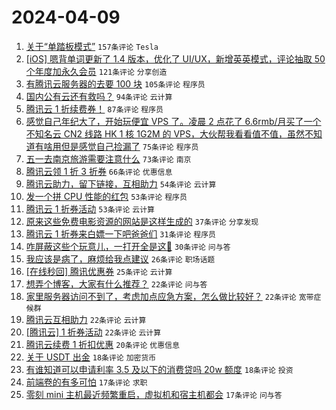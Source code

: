 # 2024-04-09

1. [关于“单踏板模式”](https://www.v2ex.com/t/1030867) `157条评论` `Tesla`
1. [[iOS] 嗯背单词更新了 1.4 版本，优化了 UI/UX，新增英英模式，评论抽取 50 个年度加永久会员](https://www.v2ex.com/t/1030937) `121条评论` `分享创造`
1. [有腾讯云服务器的去要 100 块](https://www.v2ex.com/t/1030934) `105条评论` `程序员`
1. [国内公有云还有救吗？](https://www.v2ex.com/t/1030870) `94条评论` `云计算`
1. [腾讯云 1 折续费券！](https://www.v2ex.com/t/1030802) `87条评论` `程序员`
1. [感觉自己年纪大了，开始玩便宜 VPS 了。凌晨 2 点花了 6.6rmb/月买了一个不知名云 CN2 线路 HK 1 核 1G2M 的 VPS，大伙帮我看看值不值，虽然不知道有啥用但是感觉自己捡漏了](https://www.v2ex.com/t/1030788) `75条评论` `程序员`
1. [五一去南京旅游需要注意什么](https://www.v2ex.com/t/1030790) `73条评论` `南京`
1. [腾讯云领 1 折 3 折券](https://www.v2ex.com/t/1030797) `66条评论` `优惠信息`
1. [腾讯云助力，留下链接，互相助力](https://www.v2ex.com/t/1030877) `54条评论` `云计算`
1. [发一个拼 CPU 性能的红包](https://www.v2ex.com/t/1030992) `53条评论` `程序员`
1. [腾讯云 1 折券活动](https://www.v2ex.com/t/1030804) `53条评论` `云计算`
1. [原来这些免费电影资源的网站是这样生成的](https://www.v2ex.com/t/1030869) `37条评论` `分享发现`
1. [腾讯云 1 折券来白嫖一下吧爸爸们](https://www.v2ex.com/t/1030851) `31条评论` `程序员`
1. [咋屏蔽这些个玩意儿，一打开全是这🤮](https://www.v2ex.com/t/1030841) `30条评论` `问与答`
1. [我应该是病了，麻烦给我点建议](https://www.v2ex.com/t/1030911) `26条评论` `职场话题`
1. [[在线秒回] 腾讯优惠券](https://www.v2ex.com/t/1030825) `25条评论` `云计算`
1. [想弄个博客，大家有什么推荐？](https://www.v2ex.com/t/1030912) `22条评论` `问与答`
1. [家里服务器访问不到了，考虑加点应急方案，怎么做比较好？](https://www.v2ex.com/t/1030879) `22条评论` `宽带症候群`
1. [腾讯云互相助力](https://www.v2ex.com/t/1030893) `22条评论` `云计算`
1. [[腾讯云] 1 折券活动](https://www.v2ex.com/t/1030814) `22条评论` `云计算`
1. [腾讯云续费 1 折扣优惠](https://www.v2ex.com/t/1030813) `20条评论` `优惠信息`
1. [关于 USDT 出金](https://www.v2ex.com/t/1030982) `18条评论` `加密货币`
1. [有谁知道可以申请利率 3.5 及以下的消费贷吗 20w 额度](https://www.v2ex.com/t/1030947) `18条评论` `投资`
1. [前端卷的有多可怕](https://www.v2ex.com/t/1030988) `17条评论` `求职`
1. [零刻 mini 主机最近频繁重启，虚拟机和宿主机都会](https://www.v2ex.com/t/1030984) `17条评论` `问与答`
